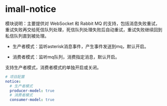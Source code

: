 # imall-notice

模块说明：主要提供对 WebSocket 和 Rabbit MQ 的支持，包括消息失败重试，重试失败再交给死信队列处理，死信队列处理失败后自动重试，重试失败继续回到私信队列直到被处理。

- 生产者模式：监听asterisk消息事件，产生事件发送到mq，默认开启。

- 消费者模式：监听mq队列，消费指定消息，默认开启。

支持生产者模式，消费者模式的单独开启或关闭。

```yaml
# 项目配置
notice:
  # 生产者模式
  producer-model: true
  # 消费者模式
  consumer-model: true
```



